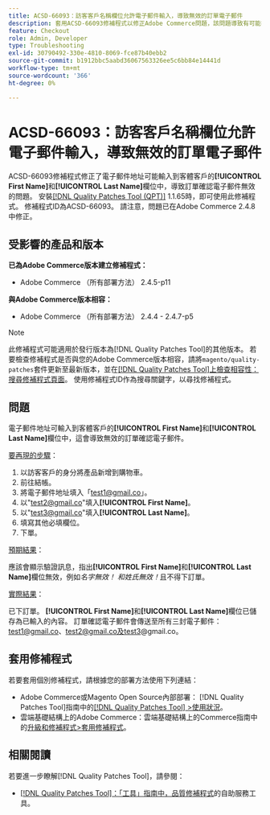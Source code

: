 ```yaml
---
title: ACSD-66093：訪客客戶名稱欄位允許電子郵件輸入，導致無效的訂單電子郵件
description: 套用ACSD-66093修補程式以修正Adobe Commerce問題，該問題導致有可能在訪客客戶**[!UICONTROL First Name]**和**[!UICONTROL Last Name]**欄位中輸入電子郵件地址，並傳送無效的訂單確認電子郵件。
feature: Checkout
role: Admin, Developer
type: Troubleshooting
exl-id: 30790492-330e-4810-8069-fce87b40ebb2
source-git-commit: b1912bbc5aabd36067563326ee5c6bb84e14441d
workflow-type: tm+mt
source-wordcount: '366'
ht-degree: 0%

---
```


# ACSD-66093：訪客客戶名稱欄位允許電子郵件輸入，導致無效的訂單電子郵件

ACSD-66093修補程式修正了電子郵件地址可能輸入到客體客戶的&#x200B;**[!UICONTROL First Name]**&#x200B;和&#x200B;**[!UICONTROL Last Name]**&#x200B;欄位中，導致訂單確認電子郵件無效的問題。 安裝[[!DNL Quality Patches Tool (QPT)]](/help/tools/quality-patches-tool/quality-patches-tool-to-self-serve-quality-patches.md) 1.1.65時，即可使用此修補程式。 修補程式ID為ACSD-66093。 請注意，問題已在Adobe Commerce 2.4.8中修正。

## 受影響的產品和版本

**已為Adobe Commerce版本建立修補程式：**

* Adobe Commerce （所有部署方法） 2.4.5-p11

**與Adobe Commerce版本相容：**

* Adobe Commerce （所有部署方法） 2.4.4 - 2.4.7-p5

>[!NOTE]
>
>此修補程式可能適用於發行版本為[!DNL Quality Patches Tool]的其他版本。 若要檢查修補程式是否與您的Adobe Commerce版本相容，請將`magento/quality-patches`套件更新至最新版本，並在[[!DNL Quality Patches Tool]上檢查相容性：搜尋修補程式頁面](https://experienceleague.adobe.com/tools/commerce-quality-patches/index.html?lang=zh-Hant)。 使用修補程式ID作為搜尋關鍵字，以尋找修補程式。

## 問題

電子郵件地址可輸入到客體客戶的&#x200B;**[!UICONTROL First Name]**&#x200B;和&#x200B;**[!UICONTROL Last Name]**&#x200B;欄位中，這會導致無效的訂單確認電子郵件。

<u>要再現的步驟</u>：

1. 以訪客客戶的身分將產品新增到購物車。
2. 前往結帳。
3. 將電子郵件地址填入「test1@gmail.co」。
4. 以&quot;<test2@gmail.co>&quot;填入&#x200B;**[!UICONTROL First Name]**。
5. 以&quot;<test3@gmail.co>&quot;填入&#x200B;**[!UICONTROL Last Name]**。
6. 填寫其他必填欄位。
7. 下單。

<u>預期結果</u>：

應該會顯示驗證訊息，指出&#x200B;**[!UICONTROL First Name]**&#x200B;和&#x200B;**[!UICONTROL Last Name]**&#x200B;欄位無效，例如&#x200B;*名字無效！ 和姓氏無效！*&#x200B;且不得下訂單。

<u>實際結果</u>：

已下訂單。
**[!UICONTROL First Name]**&#x200B;和&#x200B;**[!UICONTROL Last Name]**&#x200B;欄位已儲存為已輸入的內容。
訂單確認電子郵件會傳送至所有三封電子郵件：test1@gmail.co、test2@gmail.co及test3@gmail.co。

## 套用修補程式

若要套用個別修補程式，請根據您的部署方法使用下列連結：

* Adobe Commerce或Magento Open Source內部部署： [!DNL Quality Patches Tool]指南中的[[!DNL Quality Patches Tool] >使用狀況](/help/tools/quality-patches-tool/usage.md)。
* 雲端基礎結構上的Adobe Commerce：雲端基礎結構上的Commerce指南中的[升級和修補程式>套用修補程式](https://experienceleague.adobe.com/docs/commerce-cloud-service/user-guide/develop/upgrade/apply-patches.html?lang=zh-Hant)。

## 相關閱讀

若要進一步瞭解[!DNL Quality Patches Tool]，請參閱：

* [[!DNL Quality Patches Tool]：「工具」指南中，品質修補程式](/help/tools/quality-patches-tool/quality-patches-tool-to-self-serve-quality-patches.md)的自助服務工具。
